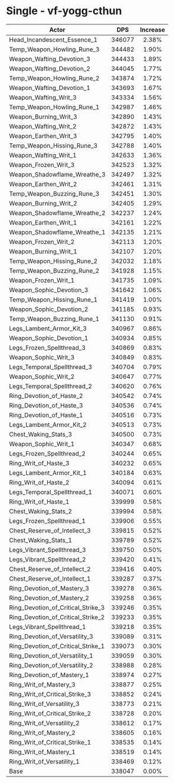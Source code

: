 # Single - vf-yogg-cthun
| Actor | DPS | Increase |
|---|:---:|:---:|
|Head_Incandescent_Essence_1|346077|2.38%|
|Temp_Weapon_Howling_Rune_3|344482|1.90%|
|Weapon_Wafting_Devotion_3|344433|1.89%|
|Weapon_Wafting_Devotion_2|344045|1.77%|
|Temp_Weapon_Howling_Rune_2|343874|1.72%|
|Weapon_Wafting_Devotion_1|343693|1.67%|
|Weapon_Wafting_Writ_3|343334|1.56%|
|Temp_Weapon_Howling_Rune_1|342987|1.46%|
|Weapon_Burning_Writ_3|342890|1.43%|
|Weapon_Wafting_Writ_2|342872|1.43%|
|Weapon_Earthen_Writ_3|342795|1.40%|
|Temp_Weapon_Hissing_Rune_3|342788|1.40%|
|Weapon_Wafting_Writ_1|342633|1.36%|
|Weapon_Frozen_Writ_3|342523|1.32%|
|Weapon_Shadowflame_Wreathe_3|342497|1.32%|
|Weapon_Earthen_Writ_2|342461|1.31%|
|Temp_Weapon_Buzzing_Rune_3|342451|1.30%|
|Weapon_Burning_Writ_2|342405|1.29%|
|Weapon_Shadowflame_Wreathe_2|342237|1.24%|
|Weapon_Earthen_Writ_1|342161|1.22%|
|Weapon_Shadowflame_Wreathe_1|342135|1.21%|
|Weapon_Frozen_Writ_2|342113|1.20%|
|Weapon_Burning_Writ_1|342107|1.20%|
|Temp_Weapon_Hissing_Rune_2|342032|1.18%|
|Temp_Weapon_Buzzing_Rune_2|341928|1.15%|
|Weapon_Frozen_Writ_1|341735|1.09%|
|Weapon_Sophic_Devotion_3|341642|1.06%|
|Temp_Weapon_Hissing_Rune_1|341419|1.00%|
|Weapon_Sophic_Devotion_2|341185|0.93%|
|Temp_Weapon_Buzzing_Rune_1|341130|0.91%|
|Legs_Lambent_Armor_Kit_3|340967|0.86%|
|Weapon_Sophic_Devotion_1|340934|0.85%|
|Legs_Frozen_Spellthread_3|340869|0.83%|
|Weapon_Sophic_Writ_3|340849|0.83%|
|Legs_Temporal_Spellthread_3|340704|0.79%|
|Weapon_Sophic_Writ_2|340647|0.77%|
|Legs_Temporal_Spellthread_2|340620|0.76%|
|Ring_Devotion_of_Haste_2|340542|0.74%|
|Ring_Devotion_of_Haste_3|340536|0.74%|
|Ring_Devotion_of_Haste_1|340516|0.73%|
|Legs_Lambent_Armor_Kit_2|340513|0.73%|
|Chest_Waking_Stats_3|340500|0.73%|
|Weapon_Sophic_Writ_1|340347|0.68%|
|Legs_Frozen_Spellthread_2|340244|0.65%|
|Ring_Writ_of_Haste_3|340232|0.65%|
|Legs_Lambent_Armor_Kit_1|340184|0.63%|
|Ring_Writ_of_Haste_2|340094|0.61%|
|Legs_Temporal_Spellthread_1|340071|0.60%|
|Ring_Writ_of_Haste_1|339999|0.58%|
|Chest_Waking_Stats_2|339994|0.58%|
|Legs_Frozen_Spellthread_1|339906|0.55%|
|Chest_Reserve_of_Intellect_3|339815|0.52%|
|Chest_Waking_Stats_1|339789|0.52%|
|Legs_Vibrant_Spellthread_3|339750|0.50%|
|Legs_Vibrant_Spellthread_2|339420|0.41%|
|Chest_Reserve_of_Intellect_2|339416|0.40%|
|Chest_Reserve_of_Intellect_1|339287|0.37%|
|Ring_Devotion_of_Mastery_3|339278|0.36%|
|Ring_Devotion_of_Mastery_2|339258|0.36%|
|Ring_Devotion_of_Critical_Strike_3|339246|0.35%|
|Ring_Devotion_of_Critical_Strike_2|339233|0.35%|
|Legs_Vibrant_Spellthread_1|339218|0.35%|
|Ring_Devotion_of_Versatility_3|339089|0.31%|
|Ring_Devotion_of_Critical_Strike_1|339073|0.30%|
|Ring_Devotion_of_Versatility_1|339059|0.30%|
|Ring_Devotion_of_Versatility_2|338988|0.28%|
|Ring_Devotion_of_Mastery_1|338974|0.27%|
|Ring_Writ_of_Mastery_3|338877|0.25%|
|Ring_Writ_of_Critical_Strike_3|338852|0.24%|
|Ring_Writ_of_Versatility_3|338773|0.21%|
|Ring_Writ_of_Critical_Strike_2|338728|0.20%|
|Ring_Writ_of_Versatility_2|338612|0.17%|
|Ring_Writ_of_Mastery_2|338605|0.16%|
|Ring_Writ_of_Critical_Strike_1|338535|0.14%|
|Ring_Writ_of_Mastery_1|338519|0.14%|
|Ring_Writ_of_Versatility_1|338469|0.12%|
|Base|338047|0.00%|
